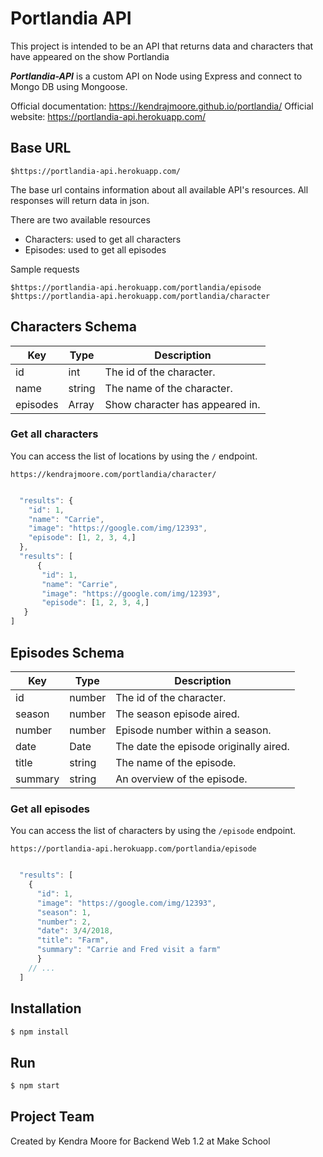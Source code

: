 # Portlandia API

This project is intended to be an API that returns data and characters that have appeared on the show Portlandia

***Portlandia-API*** is a custom API on Node using Express and connect to Mongo DB using Mongoose.

Official documentation: https://kendrajmoore.github.io/portlandia/
Official website: https://portlandia-api.herokuapp.com/

## Base URL

```
$https://portlandia-api.herokuapp.com/
```

The base url contains information about all available API's resources. All responses will return data in json.

There are two available resources

-   Characters: used to get all characters
-   Episodes: used to get all episodes

Sample requests

```
$https://portlandia-api.herokuapp.com/portlandia/episode
$https://portlandia-api.herokuapp.com/portlandia/character

```

## Characters Schema
|Key|Type|Description|
|---|---|---|
|id|int|The id of the character.
|name|string|The name of the character.
|episodes|Array|Show character has appeared in.


### Get all characters
You can access the list of locations by using the `/` endpoint.
```
https://kendrajmoore.com/portlandia/character/
```
```js

  "results": {
    "id": 1,
    "name": "Carrie",
    "image": "https://google.com/img/12393",
    "episode": [1, 2, 3, 4,]
  },
  "results": [
      {
       "id": 1,
       "name": "Carrie",
       "image": "https://google.com/img/12393",
       "episode": [1, 2, 3, 4,]
   }
]

```


## Episodes Schema
|Key|Type|Description|
|---|---|---|
|id|number|The id of the character.
|season|number|The season episode aired.
|number|number|Episode number within a season.
|date|Date|The date the episode originally aired.
|title|string|The name of the episode.
|summary|string|An overview of the episode.

### Get all episodes
You can access the list of characters by using the `/episode` endpoint.
```
https://portlandia-api.herokuapp.com/portlandia/episode
```
```js

  "results": [
    {
      "id": 1,
      "image": "https://google.com/img/12393",
      "season": 1,
      "number": 2,
      "date": 3/4/2018,
      "title": "Farm",
      "summary": "Carrie and Fred visit a farm"
      }
    // ...
  ]
```


## Installation

```js
$ npm install
```

## Run

```js
$ npm start
```

## Project Team

Created by Kendra Moore for Backend Web 1.2 at Make School
